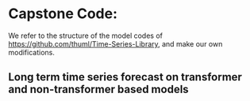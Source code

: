# Capstone Code: 
We refer to the structure of the model codes of https://github.com/thuml/Time-Series-Library, and make our own modifications.
## Long term time series forecast on transformer and non-transformer based models
